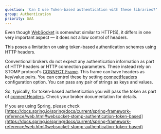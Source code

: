```yaml
---
question: 'Can I use Token-based authentication with these libraries?'
group: Authentication
priority: GAA
---
```


Even though [WebSocket](https://developer.mozilla.org/en-US/docs/Web/API/WebSocket)
is somewhat similar to HTTP(S), it differs in one very important aspect — it
does not allow control of headers.

This poses a limitation on using token-based authentication schemes using HTTP headers.

Conventional brokers do not expect any authentication information as part of
HTTP headers or HTTP connection parameters.
These instead rely on STOMP protocol's
[CONNECT Frame](https://stomp.github.io/stomp-specification-1.2.html#CONNECT_or_STOMP_Frame).
This frame can have headers as key/value pairs.
You can control these by setting
[connectHeaders](https://stomp-js.github.io/api-docs/latest/classes/Client.html#connectHeaders)
configuration option.
You can pass any pair of strings as keys and values.

So, typically, for token-based authentication you will pass the token as part of
[connectHeaders](https://stomp-js.github.io/api-docs/latest/classes/Client.html#connectHeaders).
Check your broker documentation for details.

If you are using Spring, please check
[https://docs.spring.io/spring/docs/current/spring-framework-reference/web.html#websocket-stomp-authentication-token-based](https://docs.spring.io/spring/docs/current/spring-framework-reference/web.html#websocket-stomp-authentication-token-based)
